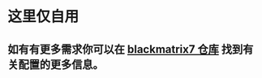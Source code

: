 # 这里仅自用

## 如有有更多需求你可以在 [blackmatrix7 仓库](https://github.com/blackmatrix7/ios_rule_script/tree/master) 找到有关配置的更多信息。
